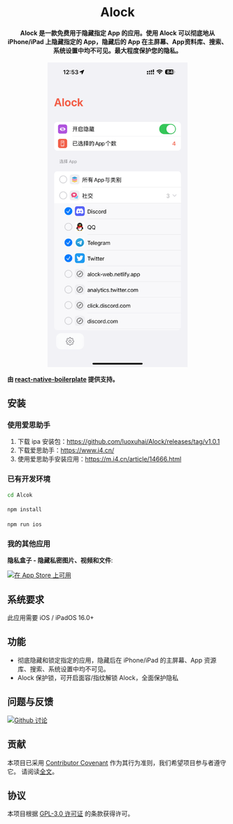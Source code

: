 <h1 align="center">Alock</h1>

<h4 align="center">Alock 是一款免费用于隐藏指定 App 的应用。使用 Alock 可以彻底地从 iPhone/iPad 上隐藏指定的 App，隐藏后的 App 在主屏幕、App资料库、搜索、系统设置中均不可见。最大程度保护您的隐私。 </h4>

<p align="center">
  <img src="screenshot.png" width="320" />
</p>

**由 [react-native-boilerplate](https://github.com/luoxuhai/react-native-boilerplate) 提供支持。**

## 安装

### 使用爱思助手

1. 下载 ipa 安装包：<https://github.com/luoxuhai/Alock/releases/tag/v1.0.1>
2. 下载爱思助手：<https://www.i4.cn/>
3. 使用爱思助手安装应用：<https://m.i4.cn/article/14666.html>

### 已有开发环境

```bash
cd Alcok

npm install

npm run ios
```

### 我的其他应用

**隐私盒子 - 隐藏私密图片、视频和文件**:

[![在 App Store 上可用](http://cl.ly/WouG/Download_on_the_App_Store_Badge_US-UK_135x40.svg)](https://apps.apple.com/cn/app/id1597534147)

## 系统要求

此应用需要 iOS / iPadOS 16.0+

## 功能

- 彻底隐藏和锁定指定的应用，隐藏后在 iPhone/iPad 的主屏幕、App 资源库、搜索、系统设置中均不可见。
- Alock 保护锁，可开启面容/指纹解锁 Alock，全面保护隐私

## 问题与反馈

[![Github 讨论](https://img.shields.io/badge/Github-000000?style=for-the-badge&logo=github&logoColor=white)](https://github.com/luoxuhai/NightVision/discussions )

## 贡献

本项目已采用 [Contributor Covenant](https://www.contributor-covenant.org/) 作为其行为准则，我们希望项目参与者遵守它。 请阅读[全文](CODE_OF_CONDUCT-zh_CN.md)。

## 协议

本项目根据 [GPL-3.0 许可证](https://github.com/luoxuhai/NightVision/blob/master/LICENSE) 的条款获得许可。
